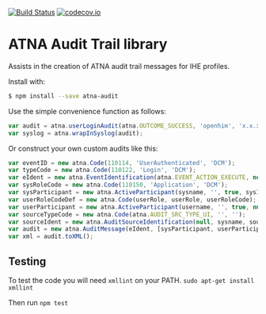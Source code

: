 [![Build Status](https://travis-ci.org/jembi/atna-audit.svg)](https://travis-ci.org/jembi/atna-audit) [![codecov.io](https://codecov.io/github/jembi/atna-audit/coverage.svg?branch=master)](https://codecov.io/github/jembi/atna-audit?branch=master)

# ATNA Audit Trail library

Assists in the creation of ATNA audit trail messages for IHE profiles.

Install with:

```bash
$ npm install --save atna-audit
```

Use the simple convenience function as follows:

```js
var audit = atna.userLoginAudit(atna.OUTCOME_SUCCESS, 'openhim', 'x.x.x.x', 'testUser', 'testRole', '123');
var syslog = atna.wrapInSyslog(audit);
```

Or construct your own custom audits like this:

```js
var eventID = new atna.Code(110114, 'UserAuthenticated', 'DCM');
var typeCode = new atna.Code(110122, 'Login', 'DCM');
var eIdent = new atna.EventIdentification(atna.EVENT_ACTION_EXECUTE, new Date(), atna.OUTCOME_SUCCESS, eventID, typeCode);
var sysRoleCode = new atna.Code(110150, 'Application', 'DCM');
var sysParticipant = new atna.ActiveParticipant(sysname, '', true, sysIp, atna.NET_AP_TYPE_IP, [sysRoleCode]);
var userRoleCodeDef = new atna.Code(userRole, userRole, userRoleCode);
var userParticipant = new atna.ActiveParticipant(username, '', true, null, null, [userRoleCodeDef]);
var sourceTypeCode = new atna.Code(atna.AUDIT_SRC_TYPE_UI, '', '');
var sourceIdent = new atna.AuditSourceIdentification(null, sysname, sourceTypeCode);
var audit = new atna.AuditMessage(eIdent, [sysParticipant, userParticipant], null, [sourceIdent]);
var xml = audit.toXML();
```

## Testing

To test the code you will need `xmllint` on your PATH. `sudo apt-get install xmllint`

Then run `npm test`
